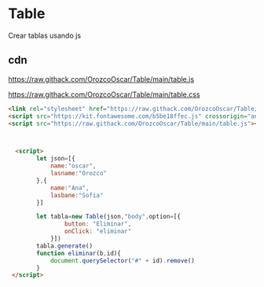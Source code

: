 # Table
Crear tablas usando js

## cdn
https://raw.githack.com/OrozcoOscar/Table/main/table.js


https://raw.githack.com/OrozcoOscar/Table/main/table.css


```html
<link rel="stylesheet" href="https://raw.githack.com/OrozcoOscar/Table/main/table.css">
<script src="https://kit.fontawesome.com/b5be18ffec.js" crossorigin="anonymous"></script>
<script src="https://raw.githack.com/OrozcoOscar/Table/main/table.js"></script>



  <script>
        let json=[{
            name:"oscar",
            lasname:"Orozco"
        },{
            name:"Ana",
            lasbane:"Sofia"
        }]

        let tabla=new Table(json,"body",option=[{
                button: "Eliminar",
                onClick: "eliminar"
            }])
        tabla.generate()
        function eliminar(b,id){
            document.querySelector("#" + id).remove()
        }
 </script>
   
```
